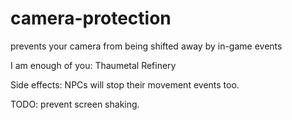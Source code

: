 # camera-protection
prevents your camera from being shifted away by in-game events

I am enough of you: Thaumetal Refinery

Side effects: NPCs will stop their movement events too.

TODO: prevent screen shaking.
